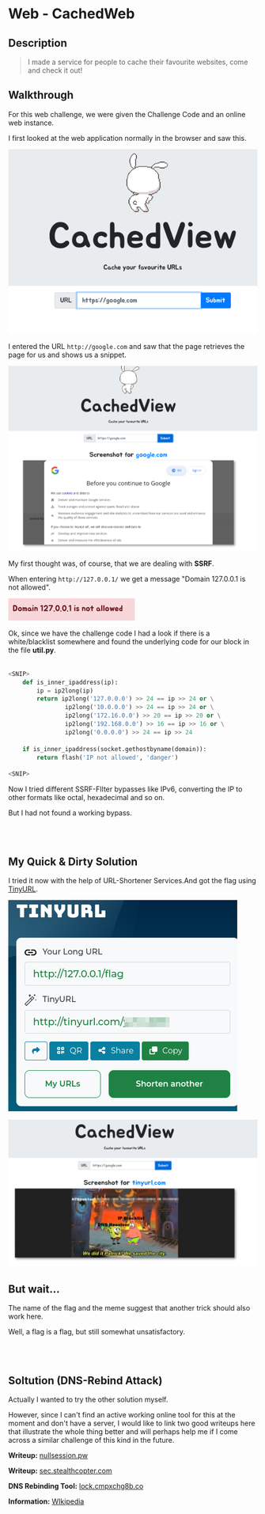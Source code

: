 # Web - CachedWeb

## Description
> I made a service for people to cache their favourite websites, come and check it out!

## Walkthrough

For this web challenge, we were given the Challenge Code and an online web instance.

I first looked at the web application normally in the browser and saw this.

![Screenshot0](./screenshots/0.png)

I entered the URL `http://google.com` and saw that the page retrieves the page for us and shows us a snippet.

![Screenshot1](./screenshots/1.png)

My first thought was, of course, that we are dealing with __SSRF__.

When entering `http://127.0.0.1/` we get a message "Domain 127.0.0.1 is not allowed".

![Screenshot2](./screenshots/2.png)

Ok, since we have the challenge code I had a look if there is a white/blacklist somewhere and found the underlying code for our block in the file __util.py__.

```python

<SNIP>
    def is_inner_ipaddress(ip):
        ip = ip2long(ip)
        return ip2long('127.0.0.0') >> 24 == ip >> 24 or \
                ip2long('10.0.0.0') >> 24 == ip >> 24 or \
                ip2long('172.16.0.0') >> 20 == ip >> 20 or \
                ip2long('192.168.0.0') >> 16 == ip >> 16 or \
                ip2long('0.0.0.0') >> 24 == ip >> 24

    if is_inner_ipaddress(socket.gethostbyname(domain)):
        return flash('IP not allowed', 'danger')

<SNIP>
```

Now I tried different SSRF-FIlter bypasses like IPv6, converting the IP to other formats like octal, hexadecimal and so on.

But I had not found a working bypass.

</br>
</br>

## My Quick & Dirty Solution

I tried it now with the help of URL-Shortener Services.And got the flag using [TinyURL](https://tinyurl.com/app).

![Screenshot3](./screenshots/3.png)

![Screenshot4](./screenshots/4.png)

## But wait...

The name of the flag and the meme suggest that another trick should also work here.

Well, a flag is a flag, but still somewhat unsatisfactory.

</br>
</br>

## Soltution (DNS-Rebind Attack)

Actually I wanted to try the other solution myself.

However, since I can't find an active working online tool for this at the moment and don't have a server, I would like to link two good writeups here that illustrate the whole thing better and will perhaps help me if I come across a similar challenge of this kind in the future.

__Writeup:__ [nullsession.pw](https://www.nullsession.pw/htb-x-uni-ctf-2020-quals-write-up/)

__Writeup:__ [sec.stealthcopter.com](https://sec.stealthcopter.com/htb-ctf-writeup-cached-web/)

__DNS Rebinding Tool:__ [lock.cmpxchg8b.co](https://lock.cmpxchg8b.com/rebinder.html)

__Information:__ [WIkipedia](https://en.wikipedia.org/wiki/DNS_rebinding)

